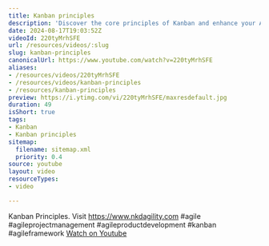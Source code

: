 ```yaml
---
title: Kanban principles
description: 'Discover the core principles of Kanban and enhance your Agile project management skills. Watch now! #agile #kanban #agileframework'
date: 2024-08-17T19:03:52Z
videoId: 220tyMrhSFE
url: /resources/videos/:slug
slug: kanban-principles
canonicalUrl: https://www.youtube.com/watch?v=220tyMrhSFE
aliases:
- /resources/videos/220tyMrhSFE
- /resources/videos/kanban-principles
- /resources/kanban-principles
preview: https://i.ytimg.com/vi/220tyMrhSFE/maxresdefault.jpg
duration: 49
isShort: true
tags:
- Kanban
- Kanban principles
sitemap:
  filename: sitemap.xml
  priority: 0.4
source: youtube
layout: video
resourceTypes:
- video

---
```

 Kanban Principles. Visit https://www.nkdagility.com #agile #agileprojectmanagement #agileproductdevelopment #kanban #agileframework 
 [Watch on Youtube](https://www.youtube.com/watch?v=220tyMrhSFE)
